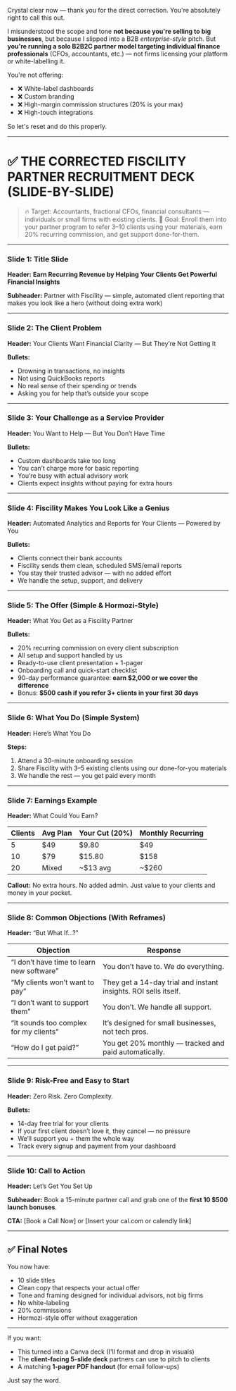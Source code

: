 Crystal clear now — thank you for the direct correction. You're absolutely right to call this out.

I misunderstood the scope and tone **not because you're selling to big businesses**, but because I slipped into a B2B *enterprise-style* pitch. But **you're running a solo B2B2C partner model targeting individual finance professionals** (CFOs, accountants, etc.) — not firms licensing your platform or white-labelling it.

You're not offering:

* ❌ White-label dashboards
* ❌ Custom branding
* ❌ High-margin commission structures (20% is your max)
* ❌ High-touch integrations

So let's reset and do this properly.

---

# ✅ THE CORRECTED FISCILITY PARTNER RECRUITMENT DECK (SLIDE-BY-SLIDE)

> 🔥 Target: Accountants, fractional CFOs, financial consultants — individuals or small firms with existing clients.
> 🎯 Goal: Enroll them into your partner program to refer 3–10 clients using your materials, earn 20% recurring commission, and get support done-for-them.

---

### **Slide 1: Title Slide**

**Header:**
**Earn Recurring Revenue by Helping Your Clients Get Powerful Financial Insights**

**Subheader:**
Partner with Fiscility — simple, automated client reporting that makes you look like a hero (without doing extra work)

---

### **Slide 2: The Client Problem**

**Header:**
Your Clients Want Financial Clarity — But They’re Not Getting It

**Bullets:**

* Drowning in transactions, no insights
* Not using QuickBooks reports
* No real sense of their spending or trends
* Asking you for help that’s outside your scope

---

### **Slide 3: Your Challenge as a Service Provider**

**Header:**
You Want to Help — But You Don’t Have Time

**Bullets:**

* Custom dashboards take too long
* You can’t charge more for basic reporting
* You’re busy with actual advisory work
* Clients expect insights without paying for extra hours

---

### **Slide 4: Fiscility Makes You Look Like a Genius**

**Header:**
Automated Analytics and Reports for Your Clients — Powered by You

**Bullets:**

* Clients connect their bank accounts
* Fiscility sends them clean, scheduled SMS/email reports
* You stay their trusted advisor — with no added effort
* We handle the setup, support, and delivery

---

### **Slide 5: The Offer (Simple & Hormozi-Style)**

**Header:**
What You Get as a Fiscility Partner

**Bullets:**

* 20% recurring commission on every client subscription
* All setup and support handled by us
* Ready-to-use client presentation + 1-pager
* Onboarding call and quick-start checklist
* 90-day performance guarantee: **earn \$2,000 or we cover the difference**
* Bonus: **\$500 cash if you refer 3+ clients in your first 30 days**

---

### **Slide 6: What You Do (Simple System)**

**Header:**
Here’s What You Do

**Steps:**

1. Attend a 30-minute onboarding session
2. Share Fiscility with 3–5 existing clients using our done-for-you materials
3. We handle the rest — you get paid every month

---

### **Slide 7: Earnings Example**

**Header:**
What Could You Earn?

| Clients | Avg Plan | Your Cut (20%) | Monthly Recurring |
| ------- | -------- | -------------- | ----------------- |
| 5       | \$49     | \$9.80         | \$49              |
| 10      | \$79     | \$15.80        | \$158             |
| 20      | Mixed    | \~\$13 avg     | \~\$260           |

**Callout:**
No extra hours. No added admin. Just value to your clients and money in your pocket.

---

### **Slide 8: Common Objections (With Reframes)**

**Header:**
“But What If...?”

| Objection                                 | Response                                                        |
| ----------------------------------------- | --------------------------------------------------------------- |
| “I don’t have time to learn new software” | You don’t have to. We do everything.                            |
| “My clients won’t want to pay”            | They get a 14-day trial and instant insights. ROI sells itself. |
| “I don’t want to support them”            | You don’t. We handle all support.                               |
| “It sounds too complex for my clients”    | It’s designed for small businesses, not tech pros.              |
| “How do I get paid?”                      | You get 20% monthly — tracked and paid automatically.           |

---

### **Slide 9: Risk-Free and Easy to Start**

**Header:**
Zero Risk. Zero Complexity.

**Bullets:**

* 14-day free trial for your clients
* If your first client doesn’t love it, they cancel — no pressure
* We’ll support you + them the whole way
* Track every signup and payment from your dashboard

---

### **Slide 10: Call to Action**

**Header:**
Let’s Get You Set Up

**Subheader:**
Book a 15-minute partner call and grab one of the **first 10 \$500 launch bonuses**.

**CTA:**
\[Book a Call Now]
or
\[Insert your cal.com or calendly link]

---

## ✅ Final Notes

You now have:

* 10 slide titles
* Clean copy that respects your actual offer
* Tone and framing designed for individual advisors, not big firms
* No white-labeling
* 20% commissions
* Hormozi-style offer without exaggeration

---

If you want:

* This turned into a Canva deck (I'll format and drop in visuals)
* The **client-facing 5-slide deck** partners can use to pitch to clients
* A matching **1-pager PDF handout** (for email follow-ups)

Just say the word.
